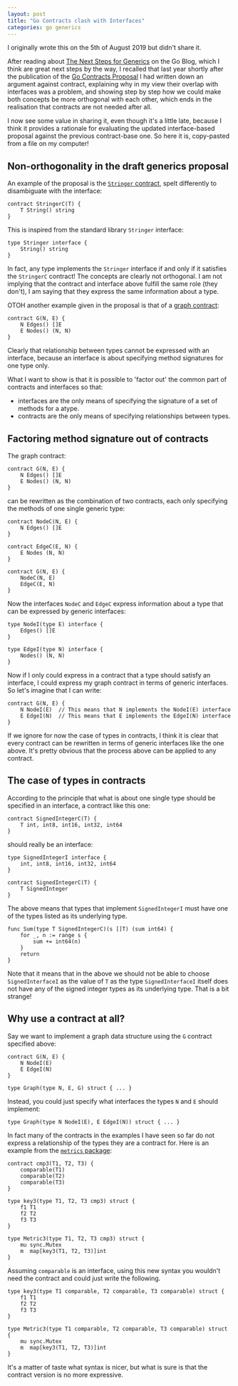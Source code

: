 ```yaml
---
layout: post
title: "Go Contracts clash with Interfaces"
categories: go generics
---
```


I originally wrote this on the 5th of August 2019 but didn't share it.

After reading about [The Next Steps for Generics] on the Go Blog, which I think
are great next steps by the way, I recalled that last year shortly after the
publication of the [Go Contracts Proposal] I had written down an argument
against contract, explaining why in my view their overlap with interfaces was a
problem, and showing step by step how we could make both concepts be more
orthogonal with each other, which ends in the realisation that contracts are not
needed after all.

I now see some value in sharing it, even though it's a little late, because I
think it provides a rationale for evaluating the updated interface-based
proposal against the previous contract-base one. So here it is, copy-pasted
from a file on my computer!

## Non-orthogonality in the draft generics proposal

An example of the proposal is the [`Stringer` contract](https://github.com/golang/proposal/blob/master/design/go2draft-contracts.md#contract-introduction),
spelt differently to disambiguate with the interface:

```golang
contract StringerC(T) {
    T String() string
}
```

This is inspired from the standard library `Stringer` interface:

```golang
type Stringer interface {
    String() string
}
```

In fact, any type implements the `Stringer` interface if and only if it
satisfies the `StringerC` contract! The concepts are clearly not orthogonal. I
am not implying that the contract and interface above fulfill the same role
(they don't), I am saying that they express the same information about a type.

OTOH another example given in the proposal is that of a [graph contract](https://github.com/golang/proposal/blob/master/design/go2draft-contracts.md#mutually-referencing-type-parameters):

```golang
contract G(N, E) {
    N Edges() []E
    E Nodes() (N, N)
}
```

Clearly that relationship between types cannot be expressed with an interface,
because an interface is about specifying method signatures for one type only.

What I want to show is that it is possible to 'factor out' the common part of
contracts and interfaces so that:

- interfaces are the only means of specifying the signature of a set of methods
  for a atype.
- contracts are the only means of specifying relationships between types.

## Factoring method signature out of contracts

The graph contract:

```golang
contract G(N, E) {
    N Edges() []E
    E Nodes() (N, N)
}
```

can be rewritten as the combination of two contracts, each only specifying the
methods of one single generic type:

```golang
contract NodeC(N, E) {
    N Edges() []E
}

contract EdgeC(E, N) {
    E Nodes (N, N)
}

contract G(N, E) {
    NodeC(N, E)
    EdgeC(E, N)
}
```

Now the interfaces `NodeC` and `EdgeC` express information about a type that can
be expressed by generic interfaces:

```golang
type NodeI(type E) interface {
    Edges() []E
}

type EdgeI(type N) interface {
    Nodes() (N, N)
}
```

Now if I only could express in a contract that a type should satisfy an
interface, I could express my graph contract in terms of generic interfaces. So
let's imagine that I can write:

```golang
contract G(N, E) {
    N NodeI(E)  // This means that N implements the NodeI(E) interface
    E EdgeI(N)  // This means that E implements the EdgeI(N) interface
}
```

If we ignore for now the case of types in contracts, I think it is clear that
every contract can be rewritten in terms of generic interfaces like the one
above. It's pretty obvious that the process above can be applied to any
contract.

## The case of types in contracts

According to the principle that what is about one single type should be
specified in an interface, a contract like this one:

```golang
contract SignedIntegerC(T) {
	T int, int8, int16, int32, int64
}
```

should really be an interface:

```golang
type SignedIntegerI interface {
    int, int8, int16, int32, int64
}

contract SignedIntegerC(T) {
    T SignedInteger
}
```

The above means that types that implement `SignedIntegerI` must have one of the
types listed as its underlying type.

```golang
func Sum(type T SignedIntegerC)(s []T) (sum int64) {
    for _, n := range s {
        sum += int64(n)
    }
    return
}
```

Note that it means that in the above we should not be able to choose
`SignedInterfaceI` as the value of `T` as the type `SignedInterfaceI` itself
does not have any of the signed integer types as its underlying type. That is a
bit strange!

## Why use a contract at all?

Say we want to implement a graph data structure using the `G` contract specified above:

```golang
contract G(N, E) {
    N NodeI(E)
    E EdgeI(N)
}

type Graph(type N, E, G) struct { ... }
```

Instead, you could just specify what interfaces the types `N` and `E` should implement:

```golang
type Graph(type N NodeI(E), E EdgeI(N)) struct { ... }
```

In fact many of the contracts in the examples I have seen so far do not express
a relationship of the types they are a contract for. Here is an example from
the [`metrics` package](https://github.com/golang/proposal/blob/master/design/go2draft-contracts.md#metrics):

```golang
contract cmp3(T1, T2, T3) {
	comparable(T1)
	comparable(T2)
	comparable(T3)
}

type key3(type T1, T2, T3 cmp3) struct {
	f1 T1
	f2 T2
	f3 T3
}

type Metric3(type T1, T2, T3 cmp3) struct {
	mu sync.Mutex
	m  map[key3(T1, T2, T3)]int
}
```

Assuming `comparable` is an interface, using this new syntax you wouldn't need
the contract and could just write the following.

```golang
type key3(type T1 comparable, T2 comparable, T3 comparable) struct {
	f1 T1
	f2 T2
	f3 T3
}

type Metric3(type T1 comparable, T2 comparable, T3 comparable) struct {
	mu sync.Mutex
	m  map[key3(T1, T2, T3)]int
}
```

It's a matter of taste what syntax is nicer, but what is sure is that the
contract version is no more expressive.

[the next steps for generics]: https://blog.golang.org/generics-next-steps
[go contracts proposal]: https://github.com/golang/proposal/blob/master/design/go2draft-contracts.md
